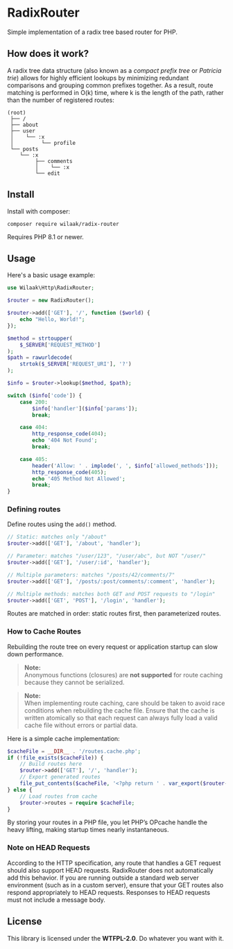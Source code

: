# RadixRouter

Simple implementation of a radix tree based router for PHP.

## How does it work?

A radix tree data structure (also known as a *compact prefix tree* or *Patricia trie*) allows for highly efficient lookups by minimizing redundant comparisons and grouping common prefixes together. As a result, route matching is performed in O(k) time, where k is the length of the path, rather than the number of registered routes:

```
(root)
 ├── /
 ├── about
 ├── user
 │    └── :x
 │         └── profile
 └── posts
    └── :x
         ├── comments
         │    └── :x
         └── edit
```

## Install

Install with composer:

    composer require wilaak/radix-router

Requires PHP 8.1 or newer.

## Usage

Here's a basic usage example:

```php
use Wilaak\Http\RadixRouter;

$router = new RadixRouter();

$router->add(['GET'], '/', function ($world) {
    echo "Hello, World!";
});

$method = strtoupper(
    $_SERVER['REQUEST_METHOD']
);
$path = rawurldecode(
    strtok($_SERVER['REQUEST_URI'], '?')
);

$info = $router->lookup($method, $path);

switch ($info['code']) {
    case 200:
        $info['handler']($info['params']);
        break;

    case 404:
        http_response_code(404);
        echo '404 Not Found';
        break;

    case 405:
        header('Allow: ' . implode(', ', $info['allowed_methods']));
        http_response_code(405);
        echo '405 Method Not Allowed';
        break;
}
```

### Defining routes

Define routes using the `add()` method.

```php
// Static: matches only "/about"
$router->add(['GET'], '/about', 'handler');

// Parameter: matches "/user/123", "/user/abc", but NOT "/user/"
$router->add(['GET'], '/user/:id', 'handler');

// Multiple parameters: matches "/posts/42/comments/7"
$router->add(['GET'], '/posts/:post/comments/:comment', 'handler');

// Multiple methods: matches both GET and POST requests to "/login"
$router->add(['GET', 'POST'], '/login', 'handler');
```
Routes are matched in order: static routes first, then parameterized routes.

### How to Cache Routes

Rebuilding the route tree on every request or application startup can slow down performance.

> **Note:**  
> Anonymous functions (closures) are **not supported** for route caching because they cannot be serialized.

> **Note:**  
> When implementing route caching, care should be taken to avoid race conditions when rebuilding the cache file. Ensure that the cache is written atomically so that each request can always fully load a valid cache file without errors or partial data.

Here is a simple cache implementation:

```php
$cacheFile = __DIR__ . '/routes.cache.php';
if (!file_exists($cacheFile)) {
    // Build routes here
    $router->add(['GET'], '/', 'handler');
    // Export generated routes 
    file_put_contents($cacheFile, '<?php return ' . var_export($router->routes, true) . ';');
} else {
    // Load routes from cache
    $router->routes = require $cacheFile;
}
```

By storing your routes in a PHP file, you let PHP’s OPcache handle the heavy lifting, making startup times nearly instantaneous.

### Note on HEAD Requests

According to the HTTP specification, any route that handles a GET request should also support HEAD requests. RadixRouter does not automatically add this behavior. If you are running outside a standard web server environment (such as in a custom server), ensure that your GET routes also respond appropriately to HEAD requests. Responses to HEAD requests must not include a message body.

## License

This library is licensed under the **WTFPL-2.0**. Do whatever you want with it.